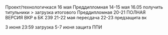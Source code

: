 Проект/технологичкася 16 мая
Преддипломная 14-15 мая
16.05 получить титульники > загрузка итогового
Преддипломная
20-21 ПОЛНАЯ ВЕРСИЯ ВКР в БК 239
21-22 мая пересдача
22-23 предзащита вк

3 июня 23:59 загрузка
5-7 июня защита ППИ